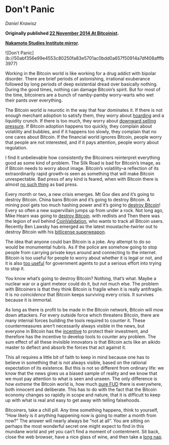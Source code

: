 # Don't Panic

_Daniel Krawisz_

**Originally published [22 November 2014 At Bitcoinist](https://bitcoinist.com/bitcoiners-stop-worrying-about-everything-2/).**

**[Nakamoto Studies Institute mirror](https://nakamotostudies.org/literature/dont-panic/).**

<div class="my-4 text-center">![Don't Panic](b://50abf356e99e4553c80250fa83e5701ac0bdd0a657f50914a7df408afffb3977)</div>



Working in the Bitcoin world is like working for a drug addict with bipolar disorder. There are brief periods of astonishing, irrational exuberance followed by long periods of deep existential dread over basically nothing. During the good times, nothing can damage Bitcoin’s spirit. But for most of the time, bitcoiners are a bunch of namby-pamby worry-warts who wet their pants over everything.

The Bitcoin world is neurotic in the way that fear dominates it. If there is not enough merchant adoption to satisfy them, they worry about [hoarding](/mempool/im-hoarding-bitcoins-and-no-you-cant-have-any/) and a liquidity crunch. If there is too much, they worry about [downward selling pressure](http://bitcoinist.net/the-merchant-adoptocalypse/). If Bitcoin adoption happens too quickly, they complain about volatility and bubbles, and if it happens too slowly, they complain that no one cares about Bitcoin. If the financial world ignores Bitcoin, people worry that people are not interested, and if it pays attention, people worry about regulation.

I find it unbelievable how consistently the Bitcoiners reinterpret everything good as some kind of problem. The Silk Road is bad for Bitcoin’s image, as if Bitcoin needs to worry about image. Bitcoin’s volatility–a reflection of its extraordinarily rapid growth–is seen as something that will make Bitcoin unrespectable. Bad press of any kind is feared, when with Bitcoin there is almost [no such thing](/mempool/bitcoin-has-no-image-problem/) as bad press.

Every month or two, a new crisis emerges. Mt Gox dies and it’s going to destroy Bitcoin. China bans Bitcoin and it’s going to destroy Bitcoin. A mining pool gets too much hashing power and it’s going to [destroy Bitcoin](http://bitcoinist.net/the-centralization-of-mining-pools/)! Every so often a new supervillain jumps up from under a rock. Not long ago, Mike Hearn was going to [destroy Bitcoin](https://bitcointalk.org/index.php?topic=333824.0). with redlists and Then there was the legion of evil behind [CoinValidation](http://coinvalidation.com/), who wants to track all Bitcoin users. Recently Ben Lawsky has emerged as the latest moustache-twirler out to destroy Bitcoin with his [bitlicense superweapon](http://www.dfs.ny.gov/about/press2014/pr1407171-vc.pdf).

The idea that anyone could ban Bitcoin is a joke. Any attempt to do so would be monumental hubris. As if the police are somehow going to stop people from carrying private keys around and connecting to the internet. Bitcoin is too useful for people to worry about whether it is legal or not, and it is also [too useful](/mempool/bitcoins-shroud-of-subtlety-and-allure/) for government agents to put a serious effort into trying to stop it.

You know what’s going to destroy Bitcoin? Nothing, that’s what. Maybe a nuclear war or a giant meteor could do it, but not much else. The problem with Bitcoiners is that they think Bitcoin is fragile when it is really antifragile. It is no _coincidence_ that Bitcoin keeps surviving every crisis. It survives because it is immortal.

As long as there is profit to be made in the Bitcoin network, Bitcoin will mow down attackers. For every outside force which threatens Bitcoin, there are many internal forces building the tools required to counter it. These countermeasures aren’t necessarily always visible in the news, but everyone in Bitcoin has the [incentive](/mempool/the-correct-strategy-of-bitcoin-entrepreneurship/) to protect their investment, and therefore has the incentive to develop tools to counter any problem. The sum effect of all these invisible innovators is that Bitcoin acts like an aikido master to deflect and absorb the forces that act against it.

This all requires a little bit of faith to keep in mind because one has to believe in something that is not always visible, based on the rational expectation of its existence. But this is not so different from ordinary life: we know that the news gives us a biased sample of reality and we know that we must pay attention to what is seen and unseen. The only difference is how _extreme_ the Bitcoin world is, how much [pure FUD](/mempool/everyones-a-scammer/) there is everywhere, both innocent and deliberate. This has to do with the fact that the Bitcoin economy changes so rapidly in scope and nature, that it is difficult to keep up with what is real and easy to get away with telling falsehoods.

Bitcoiners, take a chill pill. Any time something happens, think to yourself, “How likely is it anything happening now is going to matter a month from now?” The answer will nearly always be “not at all”. You are sitting on perhaps the most wonderful secret one might expect to find in this mundane world and yet you can’t find a moment of contentment. Sit back, close the web browser, have a nice glass of wine, and then take a [long nap](http://bitcoinist.net/just-shut-up-and-get-rich/).
